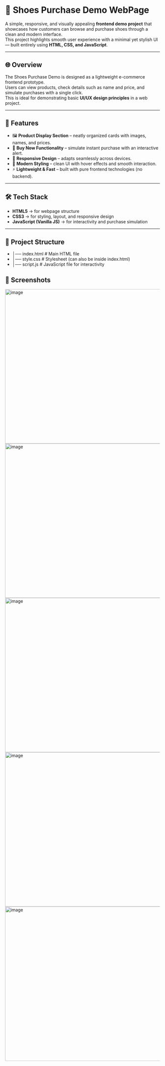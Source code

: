 # 👟 Shoes Purchase Demo WebPage

A simple, responsive, and visually appealing **frontend demo project** that showcases how customers can browse and purchase shoes through a clean and modern interface.  
This project highlights smooth user experience with a minimal yet stylish UI — built entirely using **HTML, CSS, and JavaScript**.

---

## 🌐 Overview
The Shoes Purchase Demo is designed as a lightweight e-commerce frontend prototype.  
Users can view products, check details such as name and price, and simulate purchases with a single click.  
This is ideal for demonstrating basic **UI/UX design principles** in a web project.

---

## 🚀 Features
- 🖼️ **Product Display Section** – neatly organized cards with images, names, and prices.  
- 🛒 **Buy Now Functionality** – simulate instant purchase with an interactive alert.  
- 📱 **Responsive Design** – adapts seamlessly across devices.  
- 🎨 **Modern Styling** – clean UI with hover effects and smooth interaction.  
- ⚡ **Lightweight & Fast** – built with pure frontend technologies (no backend).  

---

## 🛠️ Tech Stack
- **HTML5** → for webpage structure  
- **CSS3** → for styling, layout, and responsive design  
- **JavaScript (Vanilla JS)** → for interactivity and purchase simulation  

---

## 📂 Project Structure
- │── index.html # Main HTML file
- │── style.css # Stylesheet (can also be inside index.html)
- │── script.js # JavaScript file for interactivity

## 📸 Screenshots
<img width="700" height="500" alt="image" src="https://github.com/user-attachments/assets/a51a7f44-f316-4482-bdec-04290319e731" />
<img width="700" height="500" alt="image" src="https://github.com/user-attachments/assets/82a8fa00-ef82-466c-a952-a24baae94f50" />
<img width="700" height="500" alt="image" src="https://github.com/user-attachments/assets/a4ab88ba-0b32-485d-8700-1f4d50ddeaa1" />
<img width="700" height="500" alt="image" src="https://github.com/user-attachments/assets/5f7687cf-d7af-4ee7-888b-2b0dd28bdcca" />
<img width="700" height="500" alt="image" src="https://github.com/user-attachments/assets/5137d41e-e17a-4f8c-9540-a0da75db2093" />


